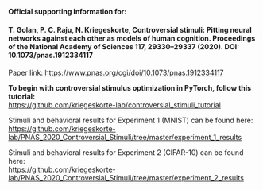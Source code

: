 **Official supporting information for:**
#### T. Golan, P. C. Raju, N. Kriegeskorte, **Controversial stimuli: Pitting neural networks against each other as models of human cognition**. Proceedings of the National Academy of Sciences 117, 29330–29337 (2020). DOI: 10.1073/pnas.1912334117

Paper link: https://www.pnas.org/cgi/doi/10.1073/pnas.1912334117

**To begin with controversial stimulus optimization in PyTorch, follow this tutorial:**\
https://github.com/kriegeskorte-lab/controversial_stimuli_tutorial

Stimuli and behavioral results for Experiment 1 (MNIST) can be found here:\
https://github.com/kriegeskorte-lab/PNAS_2020_Controversial_Stimuli/tree/master/experiment_1_results

Stimuli and behavioral results for Experiment 2 (CIFAR-10) can be found here:\
https://github.com/kriegeskorte-lab/PNAS_2020_Controversial_Stimuli/tree/master/experiment_2_results

<!---  (Experiment 1 (MNIST) controversial stimuli optimization code (TensorFlow 1.x + PyTorch) can be found here: (coming soon)--->

<!---  (Experiment 2 (CIFAR-10) controversial stimuli optimization code (PyTorch) can be found here: (coming soon)--->
